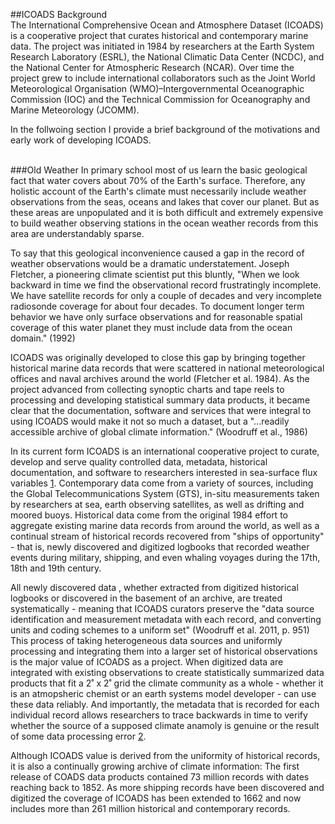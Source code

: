 ##ICOADS Background 
<br>
The International Comprehensive Ocean and Atmosphere Dataset (ICOADS) is a cooperative project that curates historical and contemporary marine data. The project was initiated in 1984 by researchers at the Earth System Research Laboratory (ESRL), the National Climatic Data Center (NCDC), and the National Center for Atmospheric Research (NCAR). Over time the project grew to include international collaborators such as the Joint World Meteorological Organisation (WMO)–Intergovernmental Oceanographic Commission (IOC) and the Technical Commission for Oceanography and Marine Meteorology (JCOMM).  

In the follwoing section I provide a brief background of the motivations and early work of developing ICOADS. 

<br>
###Old Weather
In primary school most of us learn the basic geological fact that water covers about 70% of the Earth's surface. Therefore, any holistic account of the Earth's climate must necessarily include weather observations from the seas, oceans and lakes that cover our planet. But as these areas are unpopulated and it is both difficult and extremely expensive to build weather observing stations in the ocean weather records from this area are understandably sparse. 

To say that this geological inconvenience caused a gap in the record of weather observations would be a dramatic understatement. Joseph Fletcher, a pioneering climate scientist put this bluntly, "When we look backward in time we find the observational record frustratingly incomplete. We have satellite records for only a couple of decades and very incomplete radiosonde coverage for about four decades. To document longer term behavior we have only surface observations and for reasonable spatial coverage of this water planet they must include data from the ocean domain." (1992) 

ICOADS was originally developed to close this gap by bringing together historical marine data records that were scattered in national meteorological offices and naval archives around the world (Fletcher et al. 1984). As the project advanced from collecting synoptic charts and tape reels to processing and developing statistical summary data products, it became clear that the documentation, software and services that were integral to using ICOADS would make it not so much a dataset, but a "...readily accessible archive of global climate information." (Woodruff et al., 1986)

In its current form ICOADS is an international cooperative project to curate, develop and serve quality controlled data, metadata, historical documentation, and software to researchers interested in sea-surface flux variables [1](#chapter-1). Contemporary data come from a variety of sources, including the Global Telecommunications System (GTS), in-situ measurements taken by researchers at sea, earth observing satellites, as well as drifting and moored buoys. Historical data come from the original 1984 effort to aggregate existing marine data records from around the world, as well as a continual stream of historical records recovered from "ships of opportunity" - that is, newly discovered and digitized logbooks that recorded weather events during military, shipping, and even whaling voyages during the 17th, 18th and 19th century. 

All newly discovered data , whether extracted from digitized historical logbooks or discovered in the basement of an archive, are treated systematically - meaning that ICOADS curators preserve the "data source identification and measurement metadata with each record, and converting units and coding schemes to a uniform set" (Woodruff et al. 2011, p. 951) This process of taking heterogeneous data sources and uniformly processing and integrating them into a larger set of historical observations is the major value of ICOADS as a project. When digitized data are integrated with existing observations to create statistically summarized data products that fit a 2˚ x 2˚ grid the climate community as a whole - whether it is an atmopsheric chemist or an earth systems model developer - can use these data reliably. And importantly, the metadata that is recorded for each individual record allows researchers to trace backwards in time to verify whether the source of a supposed climate anamoly is genuine or the result of some data processing error [2](#2).  

Although ICOADS value is derived from the uniformity of historical records, it is also a continually growing archive of climate information: The first release of COADS data products contained 73 million records with dates reaching back to 1852. As more shipping records have been discovered and digitized the coverage of ICOADS has been extended to 1662 and now includes more than 261 million historical and contemporary records.